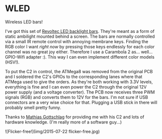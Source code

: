 # WLED

Wireless LED bars!

I've got this set of [Revoltec LED backlight bars](http://www.amazon.de/Revoltec-Backlight-SMD-15-Entertainment-Beleuchtung/dp/B00405D7DS/ "No affiliate link."). They're meant as a form of static ambilight mounted behind a screen. The bars are normally controlled via a small IR remote control with annoying membrane keys. Finding the RGB color I want *right now* by pressing those keys endlessly for each color channel was no great joy either. Therefore I use a Carambola 2 as... well... GPIO-Wifi adapter :). This way I can even implement different color models (HSV!).

To put the C2 in control, the ATMega8 was removed from the original PCB and I soldered the C2's GPIOs to the corresponding lanes where that ATMega used to give the orders. As they're both working with 3.3V levels, everything is fine and I can even power the C2 through the original 12V power supply (and a voltage converter). The PCB now receives three PWM signals (RGB) and converts them to 12V for the bars. I'm not sure if USB connectors are a very wise choice for that. Plugging a USB stick in there will probably smell pretty funny.

Thanks to [Mathias Gottschlag](https://github.com/mgottschlag) for providing me with his C2 and lots of hardware knowledge. (I'm really more of a software guy...)

![Flicker-free!](img/2015-07-22 flicker-free.jpg)
